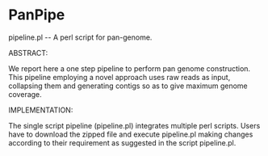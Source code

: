 # PanPipe

pipeline.pl -- A perl script for pan-genome.

ABSTRACT:

We report here a one step pipeline to perform pan genome construction. This pipeline employing a novel approach 
uses raw reads as input, collapsing them and generating contigs so as to give maximum genome coverage.

IMPLEMENTATION:

The single script pipeline (pipeline.pl) integrates multiple perl scripts. Users have to download the zipped file
and execute pipeline.pl making changes according to their requirement as suggested in the script pipeline.pl.
